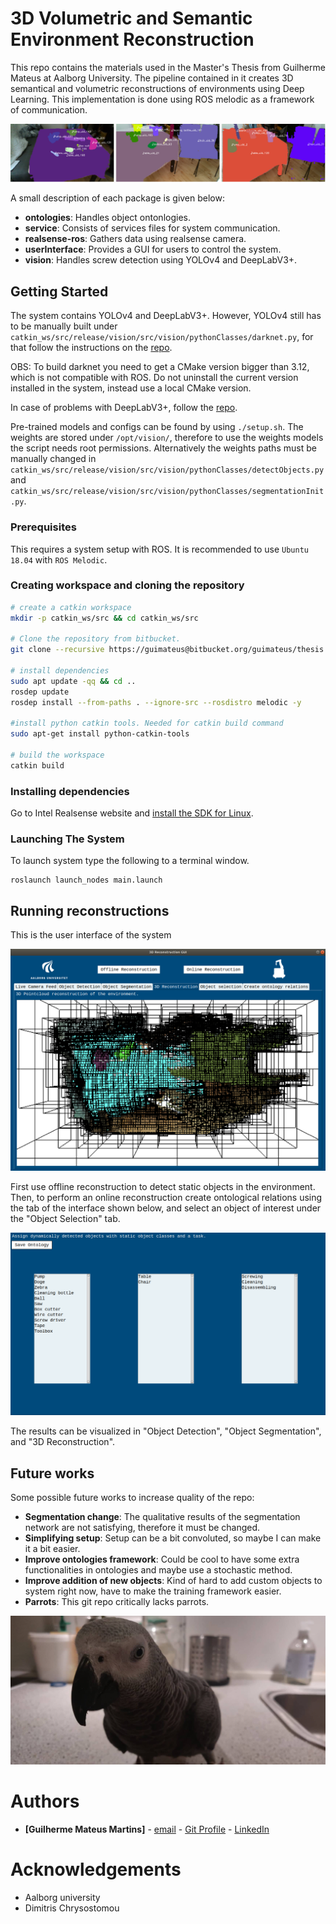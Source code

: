 # 3D Volumetric and Semantic Environment Reconstruction

This repo contains the materials used in the Master's Thesis from Guilherme Mateus at Aalborg University. The pipeline contained in it creates 3D semantical and volumetric reconstructions of environments using Deep Learning. This implementation is done using ROS melodic as a framework of communication.

![alt text](.images/gitImage.png)

A small description of each package is given below:

  - **ontologies**: Handles object ontonlogies.
  - **service**: Consists of services files for system communication.
  - **realsense-ros**: Gathers data using realsense camera.
  - **userInterface**: Provides a GUI for users to control the system.
  - **vision**: Handles screw detection using YOLOv4 and DeepLabV3+.

## Getting Started

The system contains YOLOv4 and DeepLabV3+. However, YOLOv4 still has to be manually built under ```catkin_ws/src/release/vision/src/vision/pythonClasses/darknet.py```, for that follow the instructions on the [repo](https://github.com/AlexeyAB/darknet).

OBS: To build darknet you need to get a CMake version bigger than 3.12, which is not compatible with ROS. Do not uninstall the current version installed in the system, instead use a local CMake version.


In case of problems with DeepLabV3+, follow the [repo](https://github.com/jfzhang95/pytorch-deeplab-xception).

Pre-trained models and configs can be found by using ```./setup.sh```. The weights are stored under ```/opt/vision/```, therefore to use the weights models the script needs root permissions. Alternatively the weights paths must be manually changed in ```catkin_ws/src/release/vision/src/vision/pythonClasses/detectObjects.py``` and ```catkin_ws/src/release/vision/src/vision/pythonClasses/segmentationInit.py```.


### Prerequisites

This requires a system setup with ROS. It is recommended to use `Ubuntu 18.04` with `ROS Melodic`.

### Creating workspace and cloning the repository

```bash
# create a catkin workspace
mkdir -p catkin_ws/src && cd catkin_ws/src

# Clone the repository from bitbucket.
git clone --recursive https://guimateus@bitbucket.org/guimateus/thesis.git

# install dependencies
sudo apt update -qq && cd ..
rosdep update
rosdep install --from-paths . --ignore-src --rosdistro melodic -y

#install python catkin tools. Needed for catkin build command
sudo apt-get install python-catkin-tools

# build the workspace
catkin build
```

### Installing dependencies

Go to Intel Realsense website and [install the SDK for Linux](https://www.intelrealsense.com/developers/).


### Launching The System

To launch system type the following to a terminal window.

```shell
roslaunch launch_nodes main.launch
```

## Running reconstructions
This is the user interface of the system

![alt text](.images/GUI3D.png)

First use offline reconstruction to detect static objects in the environment. Then, to perform an online reconstruction create ontological relations using the tab of the interface shown below, and select an object of interest under the "Object Selection" tab.

![alt text](.images/ontologiesTabNew.png)

The results can be visualized in "Object Detection", "Object Segmentation", and "3D Reconstruction".

## Future works
Some possible future works to increase quality of the repo:

  - **Segmentation change**: The qualitative results of the segmentation network are not satisfying, therefore it must be changed.
  - **Simplifying setup**: Setup can be a bit convoluted, so maybe I can make it a bit easier.
  - **Improve ontologies framework**: Could be cool to have some extra functionalities in ontologies and maybe use a stochastic method.
  - **Improve addition of new objects**: Kind of hard to add custom objects to system right now, have to make the training framework easier.
  - **Parrots**: This git repo critically lacks parrots.

![alt text](.images/sam.jpg)

# Authors

* **[Guilherme Mateus Martins]** - [email](mailto:gmateu16@student.aau.dk)   - [Git Profile](https://bitbucket.org/%7Bba72de4e-9cb6-4e73-89db-24d4d8f12fe7%7D/) - [LinkedIn](https://www.linkedin.com/in/guilherme-mateus-346b58b5/)

# Acknowledgements

* Aalborg university
* Dimitris Chrysostomou